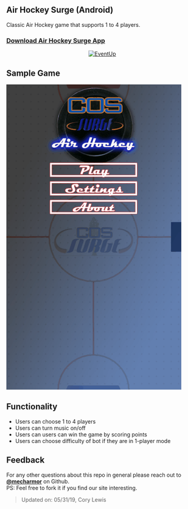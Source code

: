## Air Hockey Surge (Android)
Classic Air Hockey game that supports 1 to 4 players.

### [Download Air Hockey Surge App](https://play.google.com/store/apps/details?id=com.edunetsystems.airhockey&hl=en_US)
<p align="center">
<a href="https://play.google.com/store/apps/details?id=com.edunetsystems.airhockey&hl=en_US">
<img alt="EventUp" src="https://github.com/mecharmor/Air-Hockey-Surge/blob/master/www/asset/AirHockeySplashscreen.png" width="250">
</a>
</p>

## Sample Game

![daug_demo](https://github.com/mecharmor/Air-Hockey-Surge/blob/master/www/asset/Air%20Hockey%20Surge%20-%20sample.gif)

## Functionality
- Users can choose 1 to 4 players
- Users can turn music on/off
- Users can users can win the game by scoring points
- Users can choose difficulty of bot if they are in 1-player mode

## Feedback
For any other questions about this repo in general please reach out to [**@mecharmor**](https://github.com/mecharmor) on Github. <br>
PS: Feel free to fork it if you find our site interesting.

> Updated on: 05/31/19, Cory Lewis
